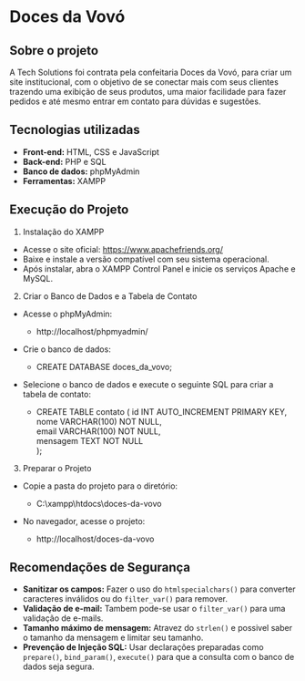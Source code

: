 # Doces da Vovó

## Sobre o projeto

A Tech Solutions foi contrata pela confeitaria Doces da Vovó, para criar um site institucional, com o objetivo de se conectar mais com seus clientes
trazendo uma exibição de seus produtos, uma maior facilidade para fazer pedidos e até mesmo entrar em contato para dúvidas e sugestões.

## Tecnologias utilizadas

- **Front-end:** HTML, CSS e JavaScript
- **Back-end:** PHP e SQL
- **Banco de dados:** phpMyAdmin
- **Ferramentas:** XAMPP

## Execução do Projeto

1. Instalação do XAMPP
   
- Acesse o site oficial: https://www.apachefriends.org/
- Baixe e instale a versão compatível com seu sistema operacional.
- Após instalar, abra o XAMPP Control Panel e inicie os serviços Apache e MySQL.
  
2. Criar o Banco de Dados e a Tabela de Contato
   
* Acesse o phpMyAdmin:  
   * http://localhost/phpmyadmin/

* Crie o banco de dados:  
   * CREATE DATABASE doces_da_vovo;

* Selecione o banco de dados e execute o seguinte SQL para criar a tabela de contato:  
   * CREATE TABLE contato (
     id INT AUTO_INCREMENT PRIMARY KEY,  
     nome VARCHAR(100) NOT NULL,  
     email VARCHAR(100) NOT NULL,  
     mensagem TEXT NOT NULL  
     );  

3. Preparar o Projeto
* Copie a pasta do projeto para o diretório:  
   * C:\xampp\htdocs\doces-da-vovo

* No navegador, acesse o projeto:  
   * http://localhost/doces-da-vovo

## Recomendações de Segurança

- **Sanitizar os campos:** Fazer o uso do `htmlspecialchars()` para converter caracteres inválidos ou do `filter_var()` para remover.
- **Validação de e-mail:** Tambem pode-se usar o `filter_var()` para uma validação de e-mails.
- **Tamanho máximo de mensagem:** Atravez do `strlen()` e possivel saber o tamanho da mensagem e limitar seu tamanho.
- **Prevenção de Injeção SQL:** Usar declarações preparadas como `prepare()`, `bind_param()`, `execute()` para que a consulta com o banco de dados seja segura.
